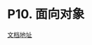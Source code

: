 # P10. 面向对象

[文档地址](https://github.com/walter201230/Python/blob/master/Article/PythonBasis/python8/2.md)